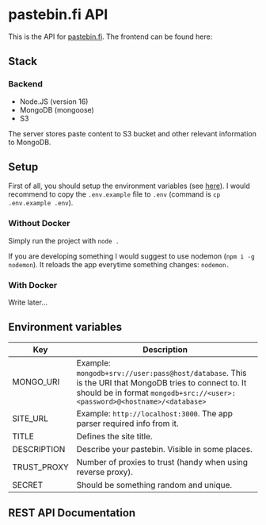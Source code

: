 # pastebin.fi API
This is the API for [pastebin.fi](https://pastebin.fi). The frontend can be found here: 

## Stack

### Backend

- Node.JS (version 16)
- MongoDB (mongoose)
- S3

The server stores paste content to S3 bucket and other relevant information to MongoDB. 

## Setup

First of all, you should setup the environment variables (see [here](#environment-variables)). I would recommend to copy the `.env.example` file to `.env` (command is `cp .env.example .env`).

### Without Docker

Simply run the project with `node .`

If you are developing something I would suggest to use nodemon (`npm i -g nodemon`). It reloads the app everytime something changes: `nodemon.`

### With Docker

Write later...

## Environment variables

| Key         | Description      |
| ----------- | ---------------- |
| MONGO_URI   | Example: `mongodb+srv://user:pass@host/database`. This is the URI that MongoDB tries to connect to. It should be in format `mongodb+src://<user>:<password>@<hostname>/<database>` |
| SITE_URL    | Example: `http://localhost:3000`. The app parser required info from it. |
| TITLE       | Defines the site title. 
| DESCRIPTION | Describe your pastebin. Visible in some places. |
| TRUST_PROXY | Number of proxies to trust (handy when using reverse proxy). |
| SECRET      | Should be something random and unique. |

## REST API Documentation